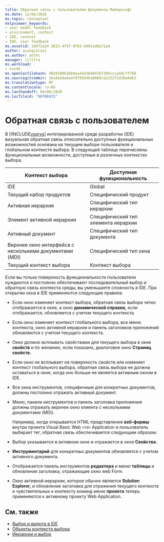 ```yaml
---
title: Обратная связь с пользователем Документы Майкрософт
ms.date: 11/04/2016
ms.topic: conceptual
helpviewer_keywords:
- user model feedback
- environment, context
- IDE, context
- IDE, user feedback
ms.assetid: 2d472a24-3813-4f5f-9783-b491ad8a71ad
author: acangialosi
ms.author: anthc
manager: jillfra
ms.workload:
- vssdk
ms.openlocfilehash: 46b9190b16b9aa444384847bf209ccca50c7f768
ms.sourcegitcommit: 16a4a5da4a4fd795b46a0869ca2152f2d36e6db2
ms.translationtype: MT
ms.contentlocale: ru-RU
ms.lasthandoff: 04/06/2020
ms.locfileid: "80708415"
---
```

# <a name="feedback-to-the-user"></a>Обратная связь с пользователем
В [!INCLUDE[vsprvs](../../code-quality/includes/vsprvs_md.md)] интегрированной среде разработки (IDE) визуальная обратная связь относительно доступных функциональных возможностей основана на текущем выборе пользователя и глобальном контексте выбора. В следующей таблице перечислены функциональные возможности, доступные в различных контекстах выбора.

|Контекст выбора|Доступная функциональность|
|-----------------------|-----------------------------|
|IDE|Global|
|Текущий набор продуктов|Специфический продукт|
|Активная иерархия|Специфический тип иерархии|
|Элемент активной иерархии|Специфический тип элемента иерархии|
|Активный документ|Специфический тип документа|
|Верхнее окно интерфейса с несколькими документами (MDI)|Специфический тип окна|
|Текущий контекст выбора|Контекст выбора|

 Если вы только поверхность функциональности пользователи нуждаются и постоянно обеспечивают последовательный выбор и обратную связь контекста среды, вы уменьшаете сложность в IDE. При открытии окна в IDE применяются следующие правила:

- Если окно изменяет контекст выбора, обратная связь выбора четко отображается в окне, а окно **динамической справки,** если отображается, обновляется с учетом текущего контекста.

- Если окно изменяет контекст глобального выбора, все меню контекста, окно активной иерархии и панель заголовков приложений обновляются с учетом текущего контекста.

- Окно должно всплывать свойствами для текущего выбора в окне **свойств** и по желанию, если показано, диалоговое окно **Страниц свойств.**

- Если окно не всплывает на поверхность свойств или изменяет контекст глобального выбора, обратная связь выбора не должна оставаться в окне, когда оно больше не является активным окном в IDE.

- Все окна инструментов, специфичным для конкретных документов, должны постоянно отражать активный документ.

- Меню, панели инструментов и панель заголовка приложения должны отражать верхнее окно клиента с несколькими документами (MDI).

  Например, когда открывается HTML-представление **веб-формы** внутри проекта Visual Basic Web `<td>` Application и пользователь выбирает тег, обратная связь обеспечивается следующим образом:

- Выбор указывается в активном окне и отражается в окне **Свойства.**

- **Инструментарий** для конкретных документов обновляется с учетом активного документа.

- Отображается панель инструментов **редактора** и меню **таблицы** и обновления заголовка, отражающие окно web Form.

- Окно активной иерархии, которое обычно является **Solution Explorer,** и обновление заголовка для отражения текущего контекста и чувствительных к контексту команд меню **проекта** теперь применяются к активному проекту Web Application.

## <a name="see-also"></a>См. также
- [Выбор и валюта в IDE](../../extensibility/internals/selection-and-currency-in-the-ide.md)
- [Объекты контекста выбора](../../extensibility/internals/selection-context-objects.md)
- [Иерархии и выбор](../../extensibility/internals/hierarchies-and-selection.md)
